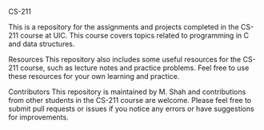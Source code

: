 CS-211

This is a repository for the assignments and projects completed in the CS-211 course at UIC. This course covers topics related to programming in C and data structures.

Resources
This repository also includes some useful resources for the CS-211 course, such as lecture notes and practice problems. Feel free to use these resources for your own learning and practice.

Contributors
This repository is maintained by M. Shah and contributions from other students in the CS-211 course are welcome. Please feel free to submit pull requests or issues if you notice any errors or have suggestions for improvements.